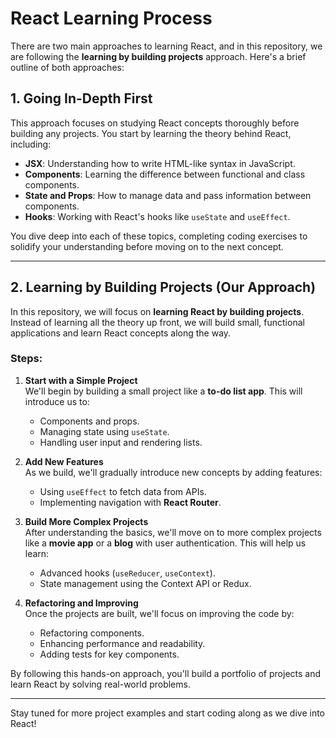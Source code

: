 # React Learning Process

There are two main approaches to learning React, and in this repository, we are following the **learning by building projects** approach. Here's a brief outline of both approaches:

## 1. Going In-Depth First

This approach focuses on studying React concepts thoroughly before building any projects. You start by learning the theory behind React, including:
- **JSX**: Understanding how to write HTML-like syntax in JavaScript.
- **Components**: Learning the difference between functional and class components.
- **State and Props**: How to manage data and pass information between components.
- **Hooks**: Working with React's hooks like `useState` and `useEffect`.

You dive deep into each of these topics, completing coding exercises to solidify your understanding before moving on to the next concept.

---

## 2. Learning by Building Projects (Our Approach)

In this repository, we will focus on **learning React by building projects**. Instead of learning all the theory up front, we will build small, functional applications and learn React concepts along the way.

### Steps:
1. **Start with a Simple Project**  
   We'll begin by building a small project like a **to-do list app**. This will introduce us to:
   - Components and props.
   - Managing state using `useState`.
   - Handling user input and rendering lists.

2. **Add New Features**  
   As we build, we'll gradually introduce new concepts by adding features:
   - Using `useEffect` to fetch data from APIs.
   - Implementing navigation with **React Router**.
   
3. **Build More Complex Projects**  
   After understanding the basics, we'll move on to more complex projects like a **movie app** or a **blog** with user authentication. This will help us learn:
   - Advanced hooks (`useReducer`, `useContext`).
   - State management using the Context API or Redux.

4. **Refactoring and Improving**  
   Once the projects are built, we'll focus on improving the code by:
   - Refactoring components.
   - Enhancing performance and readability.
   - Adding tests for key components.

By following this hands-on approach, you'll build a portfolio of projects and learn React by solving real-world problems.

---

Stay tuned for more project examples and start coding along as we dive into React!
